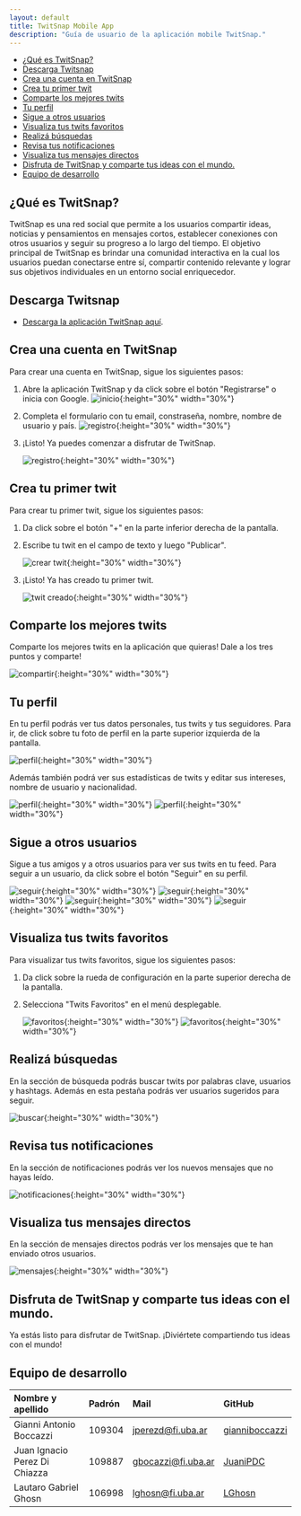 ```yaml
---
layout: default
title: TwitSnap Mobile App
description: "Guía de usuario de la aplicación mobile TwitSnap."
---
```



- [¿Qué es TwitSnap?](#qué-es-twitsnap)
- [Descarga Twitsnap](#descarga-twitsnap)
- [Crea una cuenta en TwitSnap](#crea-una-cuenta-en-twitsnap)
- [Crea tu primer twit](#crea-tu-primer-twit)
- [Comparte los mejores twits](#comparte-los-mejores-twits)
- [Tu perfil](#tu-perfil)
- [Sigue a otros usuarios](#sigue-a-otros-usuarios)
- [Visualiza tus twits favoritos](#visualiza-tus-twits-favoritos)
- [Realizá búsquedas](#realizá-búsquedas)
- [Revisa tus notificaciones](#revisa-tus-notificaciones)
- [Visualiza tus mensajes directos](#visualiza-tus-mensajes-directos)
- [Disfruta de TwitSnap y comparte tus ideas con el mundo.](#disfruta-de-twitsnap-y-comparte-tus-ideas-con-el-mundo)
- [Equipo de desarrollo](#equipo-de-desarrollo)

## ¿Qué es TwitSnap?

TwitSnap es una red social que permite a los usuarios compartir ideas, noticias y pensamientos en mensajes cortos, establecer conexiones con otros usuarios y seguir su progreso a lo largo del tiempo. El objetivo principal de TwitSnap es brindar una comunidad interactiva en la cual los usuarios puedan conectarse entre sí, compartir contenido relevante y lograr sus objetivos individuales en un entorno social enriquecedor.

## Descarga Twitsnap

* [Descarga la aplicación TwitSnap aquí](https://expo.dev/accounts/lghosn/projects/TwitSnap/builds/a9f00c49-4968-420f-8873-077deb9b8e15).


## Crea una cuenta en TwitSnap

Para crear una cuenta en TwitSnap, sigue los siguientes pasos:
1. Abre la aplicación TwitSnap y da click sobre el botón "Registrarse" o inicia con Google.
   ![inicio](img/01-inicio.jpg){:height="30%" width="30%"}

2. Completa el formulario con tu email, constraseña, nombre, nombre de usuario y país. 
   ![registro](img/02-registrar.jpg){:height="30%" width="30%"}

3. ¡Listo! Ya puedes comenzar a disfrutar de TwitSnap.

   ![registro](img/03-feed.jpg){:height="30%" width="30%"}

## Crea tu primer twit

Para crear tu primer twit, sigue los siguientes pasos:
1. Da click sobre el botón "+" en la parte inferior derecha de la pantalla.
2. Escribe tu twit en el campo de texto y luego "Publicar".
   
   ![crear twit](img/04-crear_twit.jpg){:height="30%" width="30%"}

3. ¡Listo! Ya has creado tu primer twit.

   ![twit creado](img/05-primer_twit.jpg){:height="30%" width="30%"}

## Comparte los mejores twits

Comparte los mejores twits en la aplicación que quieras! Dale a los tres puntos y comparte!
   
   ![compartir](img/16-compartir.jpg){:height="30%" width="30%"}


## Tu perfil
En tu perfil podrás ver tus datos personales, tus twits y tus seguidores. Para ir, de click sobre tu foto de perfil en la parte superior izquierda de la pantalla.

   ![perfil](img/11-perfil.jpg){:height="30%" width="30%"}

Además también podrá ver sus estadísticas de twits y editar sus intereses, nombre de usuario y nacionalidad.
   
   ![perfil](img/12-stats.jpg){:height="30%" width="30%"}
   ![perfil](img/13-edit.jpg){:height="30%" width="30%"}

## Sigue a otros usuarios

Sigue a tus amigos y a otros usuarios para ver sus twits en tu feed. Para seguir a un usuario, da click sobre el botón "Seguir" en su perfil.

   ![seguir](img/08-busqueda2.jpg){:height="30%" width="30%"}
   ![seguir](img/15-preseguir.jpg){:height="30%" width="30%"}
   ![seguir](img/15-siguiendo.jpg){:height="30%" width="30%"}
   ![seguir](img/15-updatefeed.jpg){:height="30%" width="30%"}

## Visualiza tus twits favoritos

Para visualizar tus twits favoritos, sigue los siguientes pasos:
1. Da click sobre la rueda de configuración en la parte superior derecha de la pantalla.
2. Selecciona "Twits Favoritos" en el menú desplegable.
   
   ![favoritos](img/07-configuracion.jpg){:height="30%" width="30%"}
   ![favoritos](img/06-vista_favoritos.jpg){:height="30%" width="30%"}

## Realizá búsquedas

En la sección de búsqueda podrás buscar twits por palabras clave, usuarios y hashtags. Además en esta pestaña podrás ver usuarios sugeridos para seguir.

   ![buscar](img/08-busqueda.jpg){:height="30%" width="30%"}

## Revisa tus notificaciones

En la sección de notificaciones podrás ver los nuevos mensajes que no hayas leído.

   ![notificaciones](img/09-notificaciones.jpg){:height="30%" width="30%"}

## Visualiza tus mensajes directos

En la sección de mensajes directos podrás ver los mensajes que te han enviado otros usuarios.

   ![mensajes](img/10-mensajes.jpg){:height="30%" width="30%"}


## Disfruta de TwitSnap y comparte tus ideas con el mundo.

Ya estás listo para disfrutar de TwitSnap. ¡Diviértete compartiendo tus ideas con el mundo!

## Equipo de desarrollo

| Nombre y apellido | Padrón | Mail | GitHub |
|:-------------------|:--------|:------|:--------|
| Gianni Antonio Boccazzi | 109304 | jperezd@fi.uba.ar | [gianniboccazzi](https://github.com/gianniboccazzi) |
| Juan Ignacio Perez Di Chiazza | 109887 | gbocazzi@fi.uba.ar | [JuaniPDC](https://github.com/Juani-tech) |
| Lautaro Gabriel Ghosn | 106998 | lghosn@fi.uba.ar | [LGhosn](https://github.com/LGhosn) |